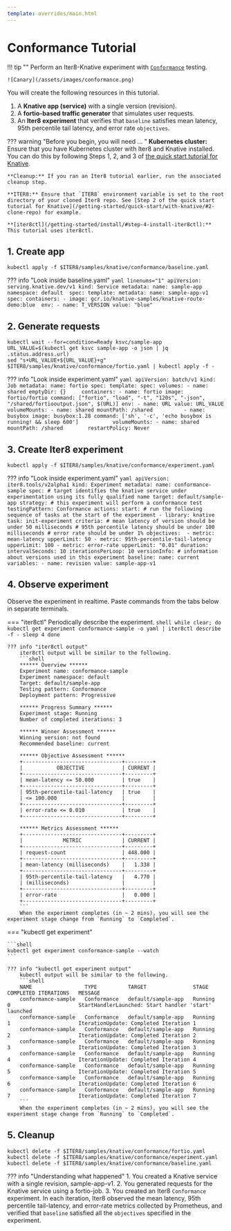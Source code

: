 ```yaml
---
template: overrides/main.html
---
```


# Conformance Tutorial

!!! tip ""
    Perform an Iter8-Knative experiment with [`Conformance`](/concepts/experimentationstrategies/#testing-pattern) testing.
    
    ![Canary](/assets/images/conformance.png)

You will create the following resources in this tutorial.

1. A **Knative app (service)** with a single version (revision).
2. A **fortio-based traffic generator** that simulates user requests.
3. An **Iter8 experiment** that verifies that `baseline` satisfies mean latency, 95th percentile tail latency, and error rate `objectives`.

??? warning "Before you begin, you will need ... "
    **Kubernetes cluster:** Ensure that you have Kubernetes cluster with Iter8 and Knative installed. You can do this by following Steps 1, 2, and 3 of [the quick start tutorial for Knative](/getting-started/quick-start/with-knative/).

    **Cleanup:** If you ran an Iter8 tutorial earlier, run the associated cleanup step.

    **ITER8:** Ensure that `ITER8` environment variable is set to the root directory of your cloned Iter8 repo. See [Step 2 of the quick start tutorial for Knative](/getting-started/quick-start/with-knative/#2-clone-repo) for example.

    **[iter8ctl](/getting-started/install/#step-4-install-iter8ctl):** This tutorial uses iter8ctl.

## 1. Create app
```shell
kubectl apply -f $ITER8/samples/knative/conformance/baseline.yaml
```

??? info "Look inside baseline.yaml"
    ```yaml linenums="1"
    apiVersion: serving.knative.dev/v1
    kind: Service
    metadata:
    name: sample-app 
    namespace: default 
    spec:
    template:
        metadata:
        name: sample-app-v1
        spec:
        containers:
        - image: gcr.io/knative-samples/knative-route-demo:blue 
            env:
            - name: T_VERSION
            value: "blue"
    ```

## 2. Generate requests
```shell
kubectl wait --for=condition=Ready ksvc/sample-app
URL_VALUE=$(kubectl get ksvc sample-app -o json | jq .status.address.url)
sed "s+URL_VALUE+${URL_VALUE}+g" $ITER8/samples/knative/conformance/fortio.yaml | kubectl apply -f -
```

??? info "Look inside experiment.yaml"
    ```yaml
    apiVersion: batch/v1
    kind: Job
    metadata:
      name: fortio
    spec:
      template:
        spec:
          volumes:
          - name: shared
            emptyDir: {}    
          containers:
          - name: fortio
            image: fortio/fortio
            command: ["fortio", "load", "-t", "120s", "-json", "/shared/fortiooutput.json", $(URL)]
            env:
            - name: URL
              value: URL_VALUE
            volumeMounts:
            - name: shared
              mountPath: /shared         
          - name: busybox
            image: busybox:1.28
            command: ['sh', '-c', 'echo busybox is running! && sleep 600']          
            volumeMounts:
            - name: shared
              mountPath: /shared       
          restartPolicy: Never
    ```

## 3. Create Iter8 experiment
```shell
kubectl apply -f $ITER8/samples/knative/conformance/experiment.yaml
```

??? info "Look inside experiment.yaml"
    ```yaml
    apiVersion: iter8.tools/v2alpha1
    kind: Experiment
    metadata:
      name: conformance-sample
    spec:
      # target identifies the knative service under experimentation using its fully qualified name
      target: default/sample-app
      strategy:
        # this experiment will perform a conformance test
        testingPattern: Conformance
        actions:
          start: # run the following sequence of tasks at the start of the experiment
          - library: knative
            task: init-experiment
      criteria:
        # mean latency of version should be under 50 milliseconds
        # 95th percentile latency should be under 100 milliseconds
        # error rate should be under 1%
        objectives: 
        - metric: mean-latency
          upperLimit: 50
        - metric: 95th-percentile-tail-latency
          upperLimit: 100
        - metric: error-rate
          upperLimit: "0.01"
      duration:
        intervalSeconds: 10
        iterationsPerLoop: 10
      versionInfo:
        # information about versions used in this experiment
        baseline:
          name: current
          variables:
          - name: revision
            value: sample-app-v1  
    ```

## 4. Observe experiment

Observe the experiment in realtime. Paste commands from the tabs below in separate terminals.

=== "iter8ctl"
    Periodically describe the experiment.
        ```shell
        while clear; do
        kubectl get experiment conformance-sample -o yaml | iter8ctl describe -f -
        sleep 4
        done
        ```

    ??? info "iter8ctl output"
        iter8ctl output will be similar to the following.
        ```shell
        ****** Overview ******
        Experiment name: conformance-sample
        Experiment namespace: default
        Target: default/sample-app
        Testing pattern: Conformance
        Deployment pattern: Progressive

        ****** Progress Summary ******
        Experiment stage: Running
        Number of completed iterations: 3

        ****** Winner Assessment ******
        Winning version: not found
        Recommended baseline: current

        ****** Objective Assessment ******
        +--------------------------------+---------+
        |           OBJECTIVE            | CURRENT |
        +--------------------------------+---------+
        | mean-latency <= 50.000         | true    |
        +--------------------------------+---------+
        | 95th-percentile-tail-latency   | true    |
        | <= 100.000                     |         |
        +--------------------------------+---------+
        | error-rate <= 0.010            | true    |
        +--------------------------------+---------+

        ****** Metrics Assessment ******
        +--------------------------------+---------+
        |             METRIC             | CURRENT |
        +--------------------------------+---------+
        | request-count                  | 448.000 |
        +--------------------------------+---------+
        | mean-latency (milliseconds)    |   1.338 |
        +--------------------------------+---------+
        | 95th-percentile-tail-latency   |   4.770 |
        | (milliseconds)                 |         |
        +--------------------------------+---------+
        | error-rate                     |   0.000 |
        +--------------------------------+---------+
        ```
        When the experiment completes (in ~ 2 mins), you will see the experiment stage change from `Running` to `Completed`.

=== "kubectl get experiment"

    ```shell
    kubectl get experiment conformance-sample --watch
    ```

    ??? info "kubectl get experiment output"
        kubectl output will be similar to the following.
        ```shell
        NAME                 TYPE          TARGET               STAGE          COMPLETED ITERATIONS   MESSAGE    
        conformance-sample   Conformance   default/sample-app   Running        0                      StartHandlerLaunched: Start handler 'start' launched
        conformance-sample   Conformance   default/sample-app   Running        1                      IterationUpdate: Completed Iteration 1
        conformance-sample   Conformance   default/sample-app   Running        2                      IterationUpdate: Completed Iteration 2
        conformance-sample   Conformance   default/sample-app   Running        3                      IterationUpdate: Completed Iteration 3
        conformance-sample   Conformance   default/sample-app   Running        4                      IterationUpdate: Completed Iteration 4
        conformance-sample   Conformance   default/sample-app   Running        5                      IterationUpdate: Completed Iteration 5
        conformance-sample   Conformance   default/sample-app   Running        6                      IterationUpdate: Completed Iteration 6
        conformance-sample   Conformance   default/sample-app   Running        7                      IterationUpdate: Completed Iteration 7
        ```
        When the experiment completes (in ~ 2 mins), you will see the experiment stage change from `Running` to `Completed`.

## 5. Cleanup

```shell
kubectl delete -f $ITER8/samples/knative/conformance/fortio.yaml
kubectl delete -f $ITER8/samples/knative/conformance/experiment.yaml
kubectl delete -f $ITER8/samples/knative/conformance/baseline.yaml
```

??? info "Understanding what happened"
    1. You created a Knative service with a single revision, sample-app-v1. 
    2. You generated requests for the Knative service using a fortio-job.
    3. You created an Iter8 `Conformance` experiment. In each iteration, Iter8 observed the mean latency, 95th percentile tail-latency, and error-rate metrics collected by Prometheus, and verified that `baseline` satisfied all the `objectives` specified in the experiment.